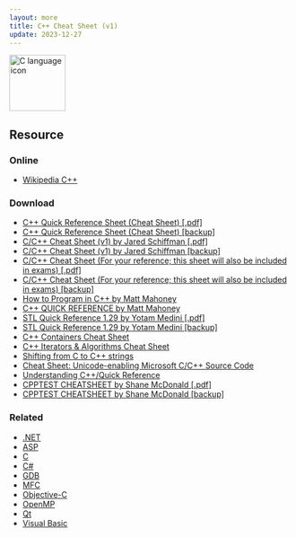 ```yaml
---
layout: more
title: C++ Cheat Sheet (v1)
update: 2023-12-27
---
```


<img src="https://cdn.worldvectorlogo.com/logos/c.svg" alt="C language icon" style="width:100px;"/>

<div class="content content-400">
    <div class="board board-326">
        <h2 class="board-title">Resource</h2>
        <div class="board-card">
            <h3 class="board-card-title">Online</h3>
            <ul>
                <li><a href="http://en.wikipedia.org/wiki/C%2B%2B">Wikipedia C++</a></li>
            </ul>
        </div>
        <div class="board-card">
            <h3 class="board-card-title">Download</h3>
            <ul>
                <li><a href="http://www.dreamincode.net/downloads/ref_sheets/cpp_reference_sheet.pdf">C++ Quick Reference Sheet (Cheat Sheet) [.pdf]</a></li>
                <li><a href="/static/cs/cpp_reference_sheet.pdf">C++ Quick Reference Sheet (Cheat Sheet) [backup]</a></li>
                <li><a href="http://itp.nyu.edu/compform/c_cheat_sheet.pdf">C/C++ Cheat Sheet (v1) by Jared Schiffman [.pdf]</a></li>
                <li><a href="/static/cs/c_cheat_sheet.pdf">C/C++ Cheat Sheet (v1) by Jared Schiffman [backup]</a></li>
                <li><a href="http://research.cs.queensu.ca/home/cisc124/2004f/C_Cheat.pdf">C/C++ Cheat Sheet (For your reference; this sheet will also be included in exams) [.pdf]</a></li>
                <li><a href="/static/cs/C_Cheat.pdf">C/C++ Cheat Sheet (For your reference; this sheet will also be included in exams) [backup]</a></li>
                <li><a href="http://cs.fit.edu/~mmahoney/cse2050/how2cpp.html">How to Program in C++ by Matt Mahoney</a></li>
                <li><a href="http://www.sourcepole.com/sources/programming/cpp/cppqref.html">C++ QUICK REFERENCE by Matt Mahoney</a></li>
                <li><a href="http://www.digilife.be/quickreferences/QRC/STL%20Quick%20Reference%201.29.pdf">STL Quick Reference 1.29 by Yotam Medini [.pdf]</a></li>
                <li><a href="/static/cs/STL%20Quick%20Reference%201.29.pdf">STL Quick Reference 1.29 by Yotam Medini [backup]</a></li>
                <li><a href="http://linuxsoftware.co.nz/cppcontainers.html">C++ Containers Cheat Sheet</a></li>
                <li><a href="http://www.linuxsoftware.co.nz/cppiterators.html">C++ Iterators &amp; Algorithms Cheat Sheet</a></li>
                <li><a href="http://www.linuxsoftware.co.nz/cppstrings.html">Shifting from C to C++ strings</a></li>
                <li><a href="http://www.i18nguy.com/unicode/c-unicode.html">Cheat Sheet: Unicode-enabling Microsoft C/C++ Source Code</a></li>
                <li><a href="http://en.wikibooks.org/wiki/Understanding_C%2B%2B/Quick_Reference">Understanding C++/Quick Reference</a></li>
                <li><a href="http://cpptest.sourceforge.net/">CPPTEST CHEATSHEET by Shane McDonald [.pdf]</a></li>
                <li><a href="/static/cs/CPPTEST.CHEATSHEET.pdf">CPPTEST CHEATSHEET by Shane McDonald [backup]</a></li>
            </ul>
        </div>
        <div class="board-card">
            <h3 class="board-card-title">Related</h3>
            <ul>
                <li><a href="/dotnet" title=".NET Cheat Sheet">.NET</a></li>
                <li><a href="/asp" title="ASP Cheat Sheet">ASP</a></li>
                <li><a href="/c" title="C Cheat Sheet">C</a></li>
                <li><a href="/csharp" title="C# Cheat Sheet">C#</a></li>
                <li><a href="/gdb" title="GDB Cheat Sheet">GDB</a></li>
                <li><a href="/mfc" title="MFC Cheat Sheet">MFC</a></li>
                <li><a href="/objective-c/" title="Objective-C Cheat Sheet">Objective-C</a></li>
                <li><a href="/openmp" title="OpenMP Cheat Sheet">OpenMP</a></li>
                <li><a href="/qt" title="Qt Cheat Sheet">Qt</a></li>
                <li><a href="/visual-basic" title="Visual Basic Cheat Sheet">Visual Basic</a></li>
            </ul>
        </div>
    </div>
</div>
